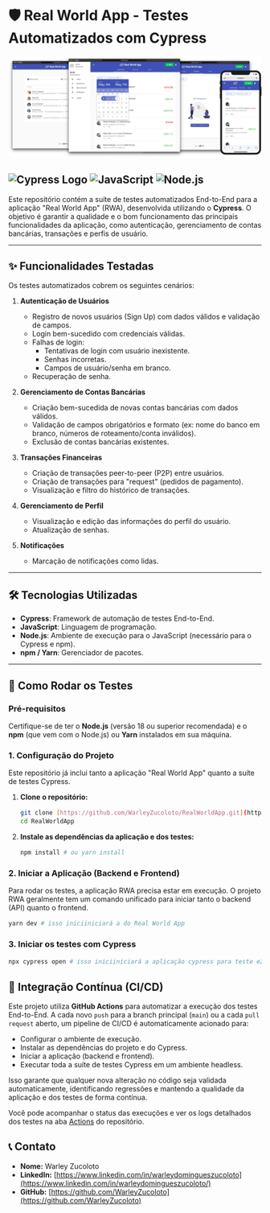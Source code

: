 # 🛡️ Real World App - Testes Automatizados com Cypress

![Real World App](./Pictures/Real_World_App.jpg)

![Cypress Logo](https://img.shields.io/badge/Cypress-10.0.0-green?style=for-the-badge&logo=cypress&logoColor=white)
![JavaScript](https://img.shields.io/badge/JavaScript-ES6-yellow?style=for-the-badge&logo=javascript&logoColor=black)
![Node.js](https://img.shields.io/badge/Node.js-v18+-brightgreen?style=for-the-badge&logo=node.js&logoColor=white)
---

Este repositório contém a suíte de testes automatizados End-to-End para a aplicação "Real World App" (RWA), desenvolvida utilizando o **Cypress**. O objetivo é garantir a qualidade e o bom funcionamento das principais funcionalidades da aplicação, como autenticação, gerenciamento de contas bancárias, transações e perfis de usuário.

---

## ✨ Funcionalidades Testadas

Os testes automatizados cobrem os seguintes cenários:

1.  **Autenticação de Usuários**
    * Registro de novos usuários (Sign Up) com dados válidos e validação de campos.
    * Login bem-sucedido com credenciais válidas.
    * Falhas de login:
        * Tentativas de login com usuário inexistente.
        * Senhas incorretas.
        * Campos de usuário/senha em branco.
    * Recuperação de senha.

2.  **Gerenciamento de Contas Bancárias**
    * Criação bem-sucedida de novas contas bancárias com dados válidos.
    * Validação de campos obrigatórios e formato (ex: nome do banco em branco, números de roteamento/conta inválidos).
    * Exclusão de contas bancárias existentes.

3.  **Transações Financeiras**
    * Criação de transações peer-to-peer (P2P) entre usuários.
    * Criação de transações para "request" (pedidos de pagamento).
    * Visualização e filtro do histórico de transações.

4.  **Gerenciamento de Perfil**
    * Visualização e edição das informações do perfil do usuário.
    * Atualização de senhas.

5.  **Notificações**
    * Marcação de notificações como lidas.

---

## 🛠️ Tecnologias Utilizadas

* **Cypress**: Framework de automação de testes End-to-End.
* **JavaScript**: Linguagem de programação.
* **Node.js**: Ambiente de execução para o JavaScript (necessário para o Cypress e npm).
* **npm / Yarn**: Gerenciador de pacotes.

---

## 🚀 Como Rodar os Testes

### Pré-requisitos

Certifique-se de ter o **Node.js** (versão 18 ou superior recomendada) e o **npm** (que vem com o Node.js) ou **Yarn** instalados em sua máquina.

### 1. Configuração do Projeto

Este repositório já inclui tanto a aplicação "Real World App" quanto a suíte de testes Cypress.

1.  **Clone o repositório:**
    ```bash
    git clone [https://github.com/WarleyZucoloto/RealWorldApp.git](https://github.com/WarleyZucoloto/RealWorldApp.git) # Substitua pelo URL real do seu repositório
    cd RealWorldApp
    ```

2.  **Instale as dependências da aplicação e dos testes:**
    ```bash
    npm install # ou yarn install
    ```

### 2. Iniciar a Aplicação (Backend e Frontend)

Para rodar os testes, a aplicação RWA precisa estar em execução. O projeto RWA geralmente tem um comando unificado para iniciar tanto o backend (API) quanto o frontend.

```bash
yarn dev # isso iniciiniciará a do Real World App

```

### 3. Iniciar os testes com Cypress

```bash
npx cypress open # isso iniciiniciará a aplicação cypress para teste e2e

```

## 🚀 Integração Contínua (CI/CD)

Este projeto utiliza **GitHub Actions** para automatizar a execução dos testes End-to-End. A cada novo `push` para a branch principal (`main`) ou a cada `pull request` aberto, um pipeline de CI/CD é automaticamente acionado para:

* Configurar o ambiente de execução.
* Instalar as dependências do projeto e do Cypress.
* Iniciar a aplicação (backend e frontend).
* Executar toda a suíte de testes Cypress em um ambiente headless.

Isso garante que qualquer nova alteração no código seja validada automaticamente, identificando regressões e mantendo a qualidade da aplicação e dos testes de forma contínua.

Você pode acompanhar o status das execuções e ver os logs detalhados dos testes na aba [Actions](https://github.com/WarleyZucoloto/RealWorldApp/actions) do repositório.

## 📞 Contato

* **Nome:** Warley Zucoloto
* **LinkedIn:** [https://www.linkedin.com/in/warleydomingueszucoloto](https://www.linkedin.com/in/warleydomingueszucoloto/)
* **GitHub:** [https://github.com/WarleyZucoloto](https://github.com/WarleyZucoloto)

<!-- end list -->
